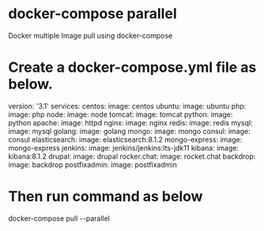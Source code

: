 # docker-compose parallel
Docker multiple Image pull using docker-compose 

# Create a docker-compose.yml file as below.
version: '3.1'
services:
  centos:
    image: centos
  ubuntu:
    image: ubuntu
  php:
    image: php
  node:
    image: node
  tomcat:
    image: tomcat
  python:
    image: python
  apache:
    image: httpd
  nginx:
    image: nginx
  redis:
    image: redis
  mysql:
    image: mysql
  golang:
    image: golang
  mongo:
    image: mongo
  consul:
    image: consul
  elasticsearch:
    image: elasticsearch:8.1.2
  mongo-express:
    image: mongo-express
  jenkins:
    image: jenkins/jenkins:lts-jdk11
  kibana:
    image: kibana:8.1.2
  drupal:
    image: drupal
  rocker.chat:
    image: rocket.chat
  backdrop:
    image: backdrop
  postfixadmin:
    image: postfixadmin

# Then run command as below
docker-compose pull --parallel

